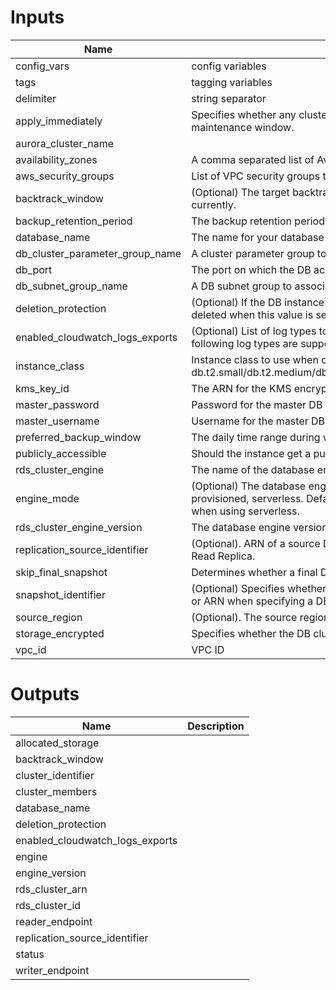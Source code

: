 
# Inputs

| Name | Description | Type | Default | Required |
|------|-------------|:----:|:-----:|:-----:|
| config_vars | config variables | map(string) | - | yes |
| tags | tagging variables | map(string) | - | yes |
| delimiter | string separator | string | '-' | no |
| apply_immediately | Specifies whether any cluster modifications are applied immediately, or during the next maintenance window. | string | `false` | no |
| aurora_cluster_name |  | string | - | yes |
| availability_zones | A comma separated list of Availability Zones in the Region. | list | `<list>` | no |
| aws_security_groups | List of VPC security groups to associate with the Cluster. | list | - | yes |
| backtrack_window | (Optional) The target backtrack window, in seconds. Only available for aurora engine currently. | string | `0` | no |
| backup_retention_period | The backup retention period | string | `30` | no |
| database_name | The name for your database of up to 8 alpha-numeric characters. | string | - | yes |
| db_cluster_parameter_group_name | A cluster parameter group to associate with the cluster. | string | - | yes |
| db_port | The port on which the DB accepts connections. | string | `3306` | no |
| db_subnet_group_name | A DB subnet group to associate with this DB instance. | string | - | yes |
| deletion_protection | (Optional) If the DB instance should have deletion protection enabled. The database can't be deleted when this value is set to true. The default is false. | string | `true` | no |
| enabled_cloudwatch_logs_exports | (Optional) List of log types to export to cloudwatch. If omitted, no logs will be exported. The following log types are supported: audit, error, general, slowquery. | list | `<list>` | no |
| instance_class | Instance class to use when creating RDS cluster - db.t2.small/db.t2.medium/db.r3.large/db.r3.xlarge/db.r3.2xlarge/db.r3.4xlarge/db.r3.8xlarge | string | `db.t2.medium` | no |
| kms_key_id | The ARN for the KMS encryption key | string | - | yes |
| master_password | Password for the master DB user. | string | - | yes |
| master_username | Username for the master DB user. | string | - | yes |
| preferred_backup_window | The daily time range during which automated backups are created | string | `01:00-03:00` | no |
| publicly_accessible | Should the instance get a public IP address? | string | `false` | no |
| rds_cluster_engine | The name of the database engine to be used for this DB cluster. | string | `aurora` | no |
| engine_mode | (Optional) The database engine mode. Valid values: global, multimaster, parallelquery, provisioned, serverless. Defaults to: provisioned. See the RDS User Guide for limitations when using serverless.| string | `provisioned` | no |
| rds_cluster_engine_version | The database engine version. | string | `5.6.10a` | no |
| replication_source_identifier | (Optional). ARN of a source DB cluster or DB instance if this DB cluster is to be created as a Read Replica. | string | ` ` | no |
| skip_final_snapshot | Determines whether a final DB snapshot is created before the DB cluster is deleted. | string | `false` | no |
| snapshot_identifier | (Optional) Specifies whether or not to create this cluster from a snapshot. you can use name or ARN when specifying a DB cluster snapshot. | string | ` ` | no |
| source_region | (Optional). The source region for an encrypted replica DB cluster | string | `` | no |
| storage_encrypted | Specifies whether the DB cluster is encrypted. | string | `true` | no |
| vpc_id | VPC ID | string | - | yes |

# Outputs

| Name | Description |
|------|-------------|
| allocated_storage |  |
| backtrack_window |  |
| cluster_identifier |  |
| cluster_members |  |
| database_name |  |
| deletion_protection |  |
| enabled_cloudwatch_logs_exports |  |
| engine |  |
| engine_version |  |
| rds_cluster_arn |  |
| rds_cluster_id |  |
| reader_endpoint |  |
| replication_source_identifier |  |
| status |  |
| writer_endpoint |  |
